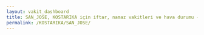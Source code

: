 ```yaml
---
layout: vakit_dashboard
title: SAN_JOSE, KOSTARIKA için iftar, namaz vakitleri ve hava durumu - ilçe/eyalet seç
permalink: /KOSTARIKA/SAN_JOSE/
---
```


<script type="text/javascript">
  var GLOBAL_COUNTRY = 'KOSTARIKA';
  var GLOBAL_CITY = 'SAN_JOSE';
  var GLOBAL_STATE = '';
  var lat = 72;
  var lon = 21;
</script>
